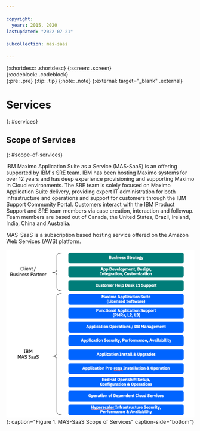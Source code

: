 ```yaml
---

copyright:
  years: 2015, 2020
lastupdated: "2022-07-21"

subcollection: mas-saas

---
```


{:shortdesc: .shortdesc}
{:screen: .screen}  
{:codeblock: .codeblock}  
{:pre: .pre}
{:tip: .tip}
{:note: .note}
{:external: target="_blank" .external}

# Services
{: #services}

## Scope of Services
{: #scope-of-services}

IBM Maximo Application Suite as a Service (MAS-SaaS) is an offering supported by IBM's SRE team. IBM has been hosting Maximo systems for over 12 years and has deep experience provisioning and supporting Maximo in Cloud environments. The SRE team is solely focused on Maximo Application Suite delivery, providing expert IT administration for both infrastructure and operations and support for customers through the IBM Support Community Portal. Customers interact with the IBM Product Support and SRE team members via case creation, interaction and followup. Team members are based out of Canada, the United States, Brazil, Ireland, India, China and Australia. 

MAS-SaaS is a subscription based hosting service offered on the Amazon Web Services (AWS) platform.

![Enter image alt text right here.](images/MAS-SaaS-Operational-View.png "MAS-SaaS Scope of Services"){: caption="Figure 1. MAS-SaaS Scope of Services" caption-side="bottom"}